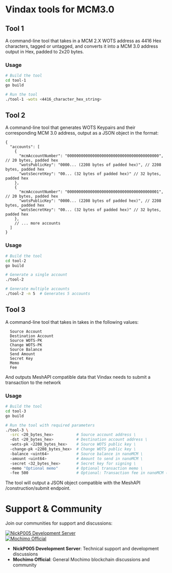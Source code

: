 # Vindax tools for MCM3.0

## Tool 1
A command-line tool that takes in a MCM 2.X WOTS address as 4416 Hex characters, tagged or untagged, and converts it into a MCM 3.0 address output in Hex, padded to 2x20 bytes.

### Usage
```bash
# Build the tool
cd tool-1
go build

# Run the tool
./tool-1 -wots <4416_character_hex_string>
```

## Tool 2
A command-line tool that generates WOTS Keypairs and their corresponding MCM 3.0 address, output as a JSON object in the format:
```
{
  "accounts": [
    {
      "mcmAccountNumber": "0000000000000000000000000000000000000000", // 20 bytes, padded hex
      "wotsPublicKey": "0000... (2208 bytes of padded hex)", // 2208 bytes, padded hex
      "wotsSecretKey": "00... (32 bytes of padded hex)" // 32 bytes, padded hex
    },
    {
      "mcmAccountNumber": "0000000000000000000000000000000000000001", // 20 bytes, padded hex
      "wotsPublicKey": "0000... (2208 bytes of padded hex)", // 2208 bytes, padded hex
      "wotsSecretKey": "00... (32 bytes of padded hex)" // 32 bytes, padded hex
    },
    // ... more accounts
  ]
}
```

### Usage
```bash
# Build the tool
cd tool-2
go build

# Generate a single account
./tool-2

# Generate multiple accounts
./tool-2 -n 5  # Generates 5 accounts
```

## Tool 3
A command-line tool that takes in takes in the following values:
```
  Source Account
  Destination Account
  Source WOTS-PK
  Change WOTS-PK
  Source Balance
  Send Amount
  Secret Key
  Memo
  Fee
```
And outputs MeshAPI compatible data that Vindax needs to submit a transaction to the network

### Usage
```bash
# Build the tool
cd tool-3
go build

# Run the tool with required parameters
./tool-3 \
  -src <20_bytes_hex>          # Source account address \
  -dst <20_bytes_hex>          # Destination account address \
  -wots-pk <2208_bytes_hex>    # Source WOTS public key \
  -change-pk <2208_bytes_hex>  # Change WOTS public key \
  -balance <uint64>            # Source balance in nanoMCM \
  -amount <uint64>             # Amount to send in nanoMCM \
  -secret <32_bytes_hex>       # Secret key for signing \
  -memo "Optional memo"        # Optional transaction memo \
  -fee 500                     # Optional: Transaction fee in nanoMCM (default: 500)
```

The tool will output a JSON object compatible with the MeshAPI /construction/submit endpoint.

# Support & Community

Join our communities for support and discussions:

[![NickP005 Development Server](https://img.shields.io/discord/709417966881472572?color=7289da&label=NickP005%20Development%20Server&logo=discord&logoColor=white)](https://discord.gg/Q5jM8HJhNT)   
[![Mochimo Official](https://img.shields.io/discord/1234567890?color=7289da&label=Mochimo&logo=discord&logoColor=white)](https://discord.gg/SvdXdr2j3Y)

- **NickP005 Development Server**: Technical support and development discussions
- **Mochimo Official**: General Mochimo blockchain discussions and community